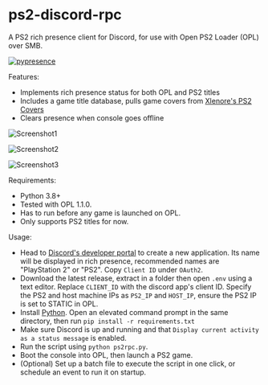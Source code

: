 # ps2-discord-rpc
A PS2 rich presence client for Discord, for use with Open PS2 Loader (OPL) over SMB.

[![pypresence](https://img.shields.io/badge/using-pypresence-00bb88.svg?style=for-the-badge&logo=discord&logoWidth=20)](https://github.com/qwertyquerty/pypresence)

Features:

- Implements rich presence status for both OPL and PS2 titles
- Includes a game title database, pulls game covers from [Xlenore's PS2 Covers](https://github.com/xlenore/ps2-covers)
- Clears presence when console goes offline


![Screenshot1](https://i.imgur.com/dODJ7Tc.png)

![Screenshot2](https://i.imgur.com/wpAvel8.png)

![Screenshot3](https://i.imgur.com/vBopTJh.png)


Requirements:

- Python 3.8+
- Tested with OPL 1.1.0. 
- Has to run before any game is launched on OPL.
- Only supports PS2 titles for now.

Usage: 

- Head to [Discord's developer portal](https://discord.com/developers/applications) to create a new application. Its name will be displayed in rich presence, recommended names are "PlayStation 2" or "PS2". Copy `Client ID` under `OAuth2`.
- Download the latest release, extract in a folder then open `.env` using a text editor. Replace `CLIENT_ID` with the discord app's client ID. Specify the PS2 and host machine IPs as `PS2_IP` and `HOST_IP`, ensure the PS2 IP is set to STATIC in OPL.
- Install [Python](https://www.python.org/downloads/). Open an elevated command prompt in the same directory, then run `pip install -r requirements.txt`
- Make sure Discord is up and running and that ``Display current activity as a status message`` is enabled.
- Run the script using ``python ps2rpc.py``.
- Boot the console into OPL, then launch a PS2 game.
- (Optional) Set up a batch file to execute the script in one click, or schedule an event to run it on startup.
